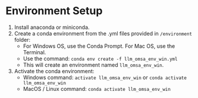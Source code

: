 # Environment Setup

1. Install anaconda or miniconda.
2. Create a conda environment from the .yml files provided in `/environment` folder:
    - For Windows OS, use the Conda Prompt. For Mac OS, use the Terminal.
    - Use the command: `conda env create -f llm_omsa_env_win.yml`
    - This will create an environment named `llm_omsa_env_win`. 
3. Activate the conda environment:
    - Windows command: `activate llm_omsa_env_win` or `conda activate llm_omsa_env_win`
    - MacOS / Linux command: `conda activate llm_omsa_env_win`

